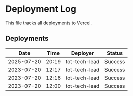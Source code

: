 # Deployment Log

This file tracks all deployments to Vercel.

## Deployments

| Date | Time | Deployer | Status |
|------|------|----------|--------|
| 2025-07-20 | 20:19 | tot-tech-lead | Success |
| 2023-07-20 | 12:17 | tot-tech-lead | Success |
| 2023-07-20 | 12:16 | tot-tech-lead | Success |
| 2023-07-20 | 12:00 | tot-tech-lead | Success |
